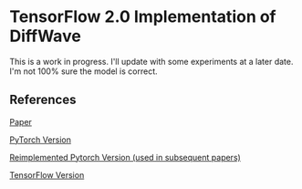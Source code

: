 # TensorFlow 2.0 Implementation of DiffWave

This is a work in progress. I'll update with some experiments at a later date. I'm
not 100% sure the model is correct.

## References
[Paper](https://arxiv.org/abs/2009.09761)

[PyTorch Version](https://github.com/lmnt-com/diffwave)

[Reimplemented Pytorch Version (used in subsequent papers)](https://github.com/philsyn/DiffWave-Vocoder)

[TensorFlow Version](https://github.com/revsic/tf-diffwave)

